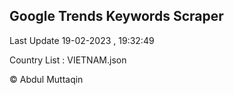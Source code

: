 

## Google Trends Keywords Scraper 
 
Last Update 19-02-2023 , 19:32:49

Country List :
VIETNAM.json



© Abdul Muttaqin 
